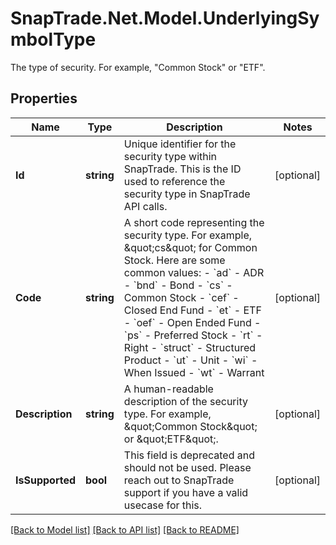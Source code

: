 # SnapTrade.Net.Model.UnderlyingSymbolType
The type of security. For example, \"Common Stock\" or \"ETF\".

## Properties

Name | Type | Description | Notes
------------ | ------------- | ------------- | -------------
**Id** | **string** | Unique identifier for the security type within SnapTrade. This is the ID used to reference the security type in SnapTrade API calls. | [optional] 
**Code** | **string** | A short code representing the security type. For example, \&quot;cs\&quot; for Common Stock. Here are some common values:   - &#x60;ad&#x60; - ADR   - &#x60;bnd&#x60; - Bond   - &#x60;cs&#x60; - Common Stock   - &#x60;cef&#x60; - Closed End Fund   - &#x60;et&#x60; - ETF   - &#x60;oef&#x60; - Open Ended Fund   - &#x60;ps&#x60; - Preferred Stock   - &#x60;rt&#x60; - Right   - &#x60;struct&#x60; - Structured Product   - &#x60;ut&#x60; - Unit   - &#x60;wi&#x60; - When Issued   - &#x60;wt&#x60; - Warrant  | [optional] 
**Description** | **string** | A human-readable description of the security type. For example, \&quot;Common Stock\&quot; or \&quot;ETF\&quot;. | [optional] 
**IsSupported** | **bool** | This field is deprecated and should not be used. Please reach out to SnapTrade support if you have a valid usecase for this. | [optional] 

[[Back to Model list]](../README.md#documentation-for-models) [[Back to API list]](../README.md#documentation-for-api-endpoints) [[Back to README]](../README.md)


